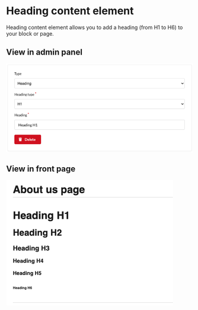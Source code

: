 # Heading content element

Heading content element allows you to add a heading (from H1 to H6) to your block or page.

## View in admin panel

![Heading in admin panel](heading1.png)

## View in front page

![Heading in front page](heading2.png)
